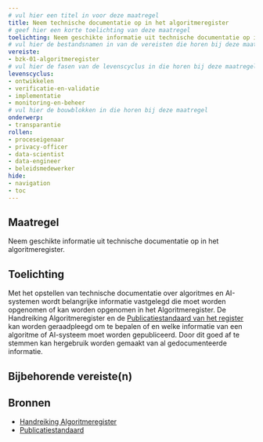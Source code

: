 ```yaml
---
# vul hier een titel in voor deze maatregel
title: Neem technische documentatie op in het algoritmeregister
# geef hier een korte toelichting van deze maatregel
toelichting: Neem geschikte informatie uit technische documentatie op in het algoritmeregister
# vul hier de bestandsnamen in van de vereisten die horen bij deze maatregel
vereiste: 
- bzk-01-algoritmeregister
# vul hier de fasen van de levenscyclus in die horen bij deze maatregel
levenscyclus: 
- ontwikkelen
- verificatie-en-validatie
- implementatie
- monitoring-en-beheer
# vul hier de bouwblokken in die horen bij deze maatregel
onderwerp:
- transparantie
rollen:
- proceseigenaar
- privacy-officer
- data-scientist
- data-engineer
- beleidsmedewerker
hide:
- navigation
- toc
---
```


<!-- Let op! onderstaande regel met 'tags' niet weghalen! Deze maakt automatisch de knopjes op basis van de metadata  -->
<!-- tags -->

## Maatregel
<!-- Vul hier een omschrijving in van wat deze maatregel inhoudt. -->
Neem geschikte informatie uit technische documentatie op in het algoritmeregister.

## Toelichting 
<!-- Geef hier een toelichting van deze maatregel -->
Met het opstellen van technische documentatie over algoritmes en AI-systemen wordt belangrijke informatie vastgelegd die moet worden opgenomen of kan worden opgenomen in het Algoritmeregister. De Handreiking Algoritmeregister en de [Publicatiestandaard van het register](https://algoritmes.pleio.nl/attachment/entity/a47f2708-48bd-4a10-8893-ab24ac8c7207) kan worden geraadpleegd om te bepalen of en welke informatie van een algoritme of AI-systeem moet worden gepubliceerd. Door dit goed af te stemmen kan hergebruik worden gemaakt van al gedocumenteerde informatie. 

## Bijbehorende vereiste(n)
<!-- Hier volgt een lijst met vereisten op basis van de in de metadata ingevulde vereiste -->

<!-- Let op! onderstaande regel met 'list_vereisten_on_maatregelen_page' niet weghalen! Deze maakt automatisch een lijst van bijbehorende verseisten op basis van de metadata  -->
<!-- list_vereisten_on_maatregelen_page -->

## Bronnen 
<!-- Vul hier de relevante bronnen in voor deze maatregel -->

- [Handreiking Algoritmeregister](https://www.digitaleoverheid.nl/wp-content/uploads/sites/8/2023/12/Handreiking-Algoritmeregister-versie-1.0.pdf)
- [Publicatiestandaard](https://algoritmes.pleio.nl/attachment/entity/a47f2708-48bd-4a10-8893-ab24ac8c7207)
